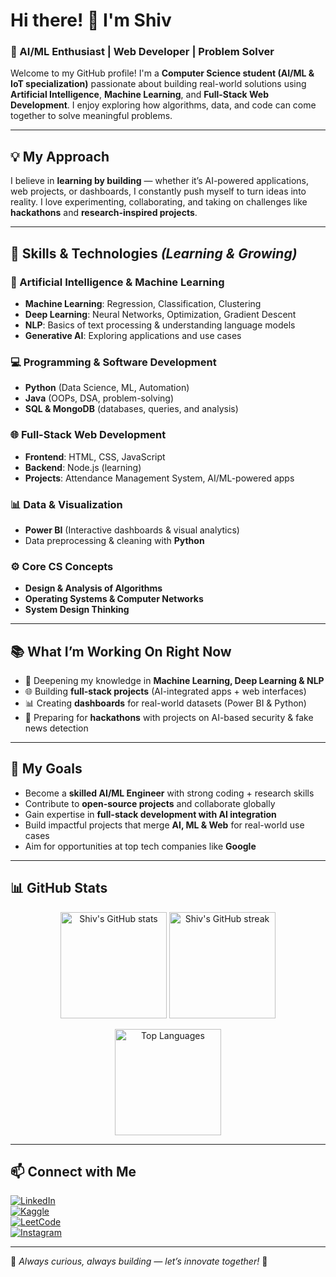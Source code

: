 # Hi there! 👋 I'm Shiv  

### 🚀 AI/ML Enthusiast | Web Developer | Problem Solver  

Welcome to my GitHub profile! I'm a **Computer Science student (AI/ML & IoT specialization)** passionate about building real-world solutions using **Artificial Intelligence**, **Machine Learning**, and **Full-Stack Web Development**. I enjoy exploring how algorithms, data, and code can come together to solve meaningful problems.  

---

## 💡 My Approach  

I believe in **learning by building** — whether it’s AI-powered applications, web projects, or dashboards, I constantly push myself to turn ideas into reality. I love experimenting, collaborating, and taking on challenges like **hackathons** and **research-inspired projects**.  

---

## 🔧 Skills & Technologies *(Learning & Growing)*  

### 🤖 Artificial Intelligence & Machine Learning  
- **Machine Learning**: Regression, Classification, Clustering  
- **Deep Learning**: Neural Networks, Optimization, Gradient Descent  
- **NLP**: Basics of text processing & understanding language models  
- **Generative AI**: Exploring applications and use cases  

### 💻 Programming & Software Development  
- **Python** (Data Science, ML, Automation)  
- **Java** (OOPs, DSA, problem-solving)  
- **SQL & MongoDB** (databases, queries, and analysis)  

### 🌐 Full-Stack Web Development  
- **Frontend**: HTML, CSS, JavaScript  
- **Backend**: Node.js (learning)  
- **Projects**: Attendance Management System, AI/ML-powered apps  

### 📊 Data & Visualization  
- **Power BI** (Interactive dashboards & visual analytics)  
- Data preprocessing & cleaning with **Python**  

### ⚙️ Core CS Concepts  
- **Design & Analysis of Algorithms**  
- **Operating Systems & Computer Networks**  
- **System Design Thinking**  

---

## 📚 What I’m Working On Right Now  

- 🧠 Deepening my knowledge in **Machine Learning, Deep Learning & NLP**  
- 🌐 Building **full-stack projects** (AI-integrated apps + web interfaces)  
- 📊 Creating **dashboards** for real-world datasets (Power BI & Python)  
- 🚀 Preparing for **hackathons** with projects on AI-based security & fake news detection  

---

## 🎯 My Goals  

- Become a **skilled AI/ML Engineer** with strong coding + research skills  
- Contribute to **open-source projects** and collaborate globally  
- Gain expertise in **full-stack development with AI integration**  
- Build impactful projects that merge **AI, ML & Web** for real-world use cases  
- Aim for opportunities at top tech companies like **Google**  

---

## 📊 GitHub Stats  

<p align="center">
  <img src="https://github-readme-stats.vercel.app/api?username=Shivaji1408&show_icons=true&theme=tokyonight" alt="Shiv's GitHub stats" height="170"/>
  <img src="https://streak-stats.demolab.com?user=Shivaji1408&theme=tokyonight" alt="Shiv's GitHub streak" height="170"/>
</p>

<p align="center">
  <img src="https://github-readme-stats.vercel.app/api/top-langs/?username=Shivaji1408&layout=compact&theme=tokyonight" alt="Top Languages" height="170"/>
</p>

---

## 📫 Connect with Me  

[![LinkedIn](https://img.shields.io/badge/LinkedIn-Connect-blue?style=flat-square&logo=linkedin)](https://www.linkedin.com/in/shiv-kumar-95777a273/)  
[![Kaggle](https://img.shields.io/badge/Kaggle-Profile-blue?style=flat-square&logo=kaggle)](https://www.kaggle.com/shivkumar14)  
[![LeetCode](https://img.shields.io/badge/LeetCode-Profile-orange?style=flat-square&logo=leetcode)](https://leetcode.com/u/Sk_Shivu/)  
[![Instagram](https://img.shields.io/badge/Instagram-Follow-pink?style=flat-square&logo=instagram)](https://www.instagram.com/shivaji0837/)  

---

📌 *Always curious, always building — let’s innovate together!* 🚀  
